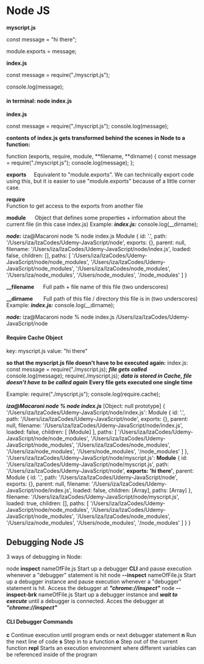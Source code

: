 # Node JS

**myscript.js**

const message = "hi there";

module.exports = message;

**index.js**

const message = require("./myscript.js");

console.log(message);

#### in terminal: node index.js

**index.js**

const message = require("./myscript.js");
console.log(message);

**contents of index.js gets transformed behind the scenes in Node to a function:**

function (exports, require, module, **filename, **dirname) {
const message = require("./myscript.js");
console.log(message);
};

**exports**    
Equivalent to "module.exports". We can technically export code using this, but it is easier to use "module.exports" because of a little corner case.

**require**       
Function to get access to the exports from another file

**module**     
Object that defines some properties + information about the current file (in this case index.js)
Example:
**_index.js:_**
console.log(\_\_dirname);

**_node:_**
iza@Macaroni node % node index.js
Module {
id: '.',
path: '/Users/iza/IzaCodes/Udemy-JavaScript/node',
exports: {},
parent: null,
filename: '/Users/iza/IzaCodes/Udemy-JavaScript/node/index.js',
loaded: false,
children: [],
paths: [
'/Users/iza/IzaCodes/Udemy-JavaScript/node/node_modules',
'/Users/iza/IzaCodes/Udemy-JavaScript/node_modules',
'/Users/iza/IzaCodes/node_modules',
'/Users/iza/node_modules',
'/Users/node_modules',
'/node_modules'
]
}

**\_\_filename**     
Full path + file name of this file (two underscores)

**\_\_dirname**      
Full path of this file / directory this file is in (two underscores)
Example:
**_index.js:_**
console.log(\_\_dirname);

**_node:_**
iza@Macaroni node % node index.js
/Users/iza/IzaCodes/Udemy-JavaScript/node

#### Require Cache Object

key: myscript.js
value: "hi there"

**so that the myscript.js file doesn't have to be executed again:**
index.js:
const message = require("./myscript.js); **_file gets called_**
console.log(message);
require(./myscript.js); **_data is stored in Cache, file doesn't have to be called again_**
**Every file gets executed one single time**

Example:
require("./myscript.js");
console.log(require.cache);

**_iza@Macaroni node % node index.js_**
[Object: null prototype] {
'/Users/iza/IzaCodes/Udemy-JavaScript/node/index.js': Module {
id: '.',
path: '/Users/iza/IzaCodes/Udemy-JavaScript/node',
exports: {},
parent: null,
filename: '/Users/iza/IzaCodes/Udemy-JavaScript/node/index.js',
loaded: false,
children: [ [Module] ],
paths: [
'/Users/iza/IzaCodes/Udemy-JavaScript/node/node_modules',
'/Users/iza/IzaCodes/Udemy-JavaScript/node_modules',
'/Users/iza/IzaCodes/node_modules',
'/Users/iza/node_modules',
'/Users/node_modules',
'/node_modules'
]
},
'/Users/iza/IzaCodes/Udemy-JavaScript/node/myscript.js': **Module** {
id: '/Users/iza/IzaCodes/Udemy-JavaScript/node/myscript.js',
path: '/Users/iza/IzaCodes/Udemy-JavaScript/node',
**exports: 'hi there'**,
parent: Module {
id: '.',
path: '/Users/iza/IzaCodes/Udemy-JavaScript/node',
exports: {},
parent: null,
filename: '/Users/iza/IzaCodes/Udemy-JavaScript/node/index.js',
loaded: false,
children: [Array],
paths: [Array]
},
filename: '/Users/iza/IzaCodes/Udemy-JavaScript/node/myscript.js',
loaded: true,
children: [],
paths: [
'/Users/iza/IzaCodes/Udemy-JavaScript/node/node_modules',
'/Users/iza/IzaCodes/Udemy-JavaScript/node_modules',
'/Users/iza/IzaCodes/node_modules',
'/Users/iza/node_modules',
'/Users/node_modules',
'/node_modules'
]
}
}

## Debugging Node JS

3 ways of debugging in Node:

node **inspect** nameOfFile.js
Start up a debugger **CLI** and pause execution whenever a "debugger" statement is hit
node **--inspect** nameOfFile.js
Start up a debugger instance and pause execution whenever a "debugger" statement is hit. Access the debugger at **_"chrome://inspect"_**
node **--inspect-brk** nameOfFile.js
Start up a debugger instance and **_wait to execute_** until a debugger is connected. Acces the debugger at **_"chrome://inspect"_**

#### CLI Debugger Commands

**c** Continue execution until program ends or next debugger statement
**n** Run the next line of code
**s** Step in to a function
**o** Step out of the current function
**repl** Starts an execution environment where different variables can be referenced inside of the program
